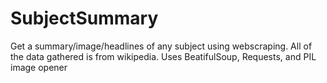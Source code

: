 # SubjectSummary
Get a summary/image/headlines of any subject using webscraping.
All of the data gathered is from wikipedia. 
Uses BeatifulSoup, Requests, and PIL image opener
